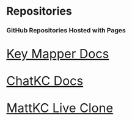# Repositories

### GitHub Repositories Hosted with Pages

<style>
big {
  font-size: 32px;
}
</style>
<a href="https://gl513.github.io/keymapper">
<big>
<p align="left">Key Mapper Docs</p>
</big>

<a href="https://gl513.github.io/chatkc.github.io">
<big>
<p align="left">ChatKC Docs</p>
</big>

<a href="https://gl513.github.io/stream.mattkc.com">
<big>
<p align="left">MattKC Live Clone</p>
</big>
